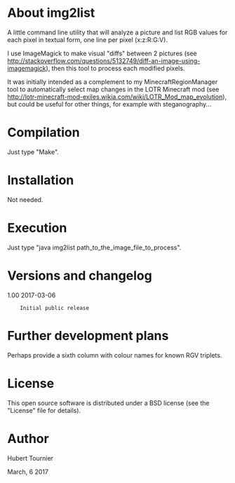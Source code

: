 # About img2list

A little command line utility that will analyze a picture and list RGB values for each pixel in textual form, one line per pixel (x:z:R:G:V).

I use ImageMagick to make visual "diffs" between 2 pictures (see http://stackoverflow.com/questions/5132749/diff-an-image-using-imagemagick), then this tool to process each modified pixels.

It was initially intended as a complement to my MinecraftRegionManager tool to automatically select map changes in the LOTR Minecraft mod (see http://lotr-minecraft-mod-exiles.wikia.com/wiki/LOTR_Mod_map_evolution), but could be useful for other things, for example with steganography...

# Compilation

Just type "Make".

# Installation

Not needed.

# Execution

Just type "java img2list path_to_the_image_file_to_process".

# Versions and changelog

1.00 2017-03-06

        Initial public release

# Further development plans

Perhaps provide a sixth column with colour names for known RGV triplets.

# License

This open source software is distributed under a BSD license (see the "License" file for details).

# Author

Hubert Tournier

March, 6 2017
